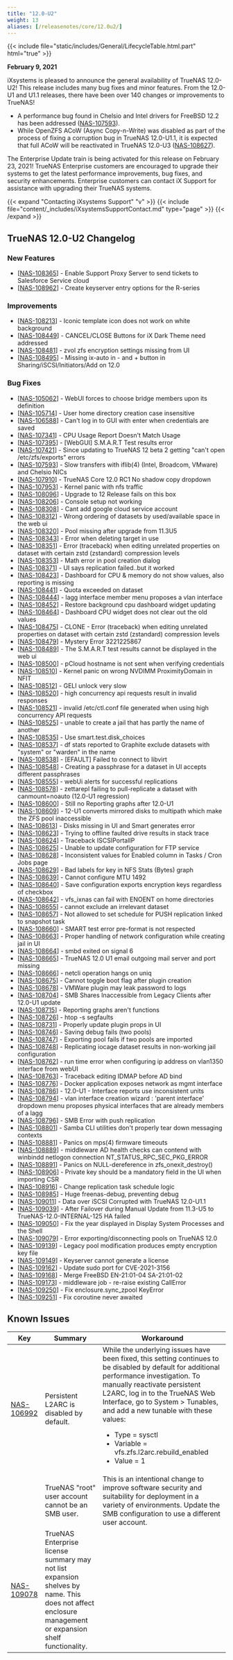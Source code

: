 ```yaml
---
title: "12.0-U2"
weight: 13
aliases: [/releasenotes/core/12.0u2/]
---
```


{{< include file="static/includes/General/LifecycleTable.html.part" html="true" >}}

**February 9, 2021**

iXsystems is pleased to announce the general availability of TrueNAS 12.0-U2! This release includes many bug fixes and minor features. From the 12.0-U1 and U1.1 releases, there have been over 140 changes or improvements to TrueNAS!

<ul>
	<li>A performance bug found in Chelsio and Intel drivers for FreeBSD 12.2 has been addressed (<a href="https://ixsystems.atlassian.net/browse/NAS-107593" target="_blank">NAS-107593</a>).
</li>
<li>While OpenZFS ACoW (Async Copy-n-Write) was disabled as part of the process of fixing a corruption bug in TrueNAS 12.0-U1.1, it is expected that full ACoW will be reactivated in TrueNAS 12.0-U3 (<a href="https://ixsystems.atlassian.net/browse/NAS-108627" target="_blank">NAS-108627</a>).
</li>
</ul>

The Enterprise Update train is being activated for this release on February 23, 2021! TrueNAS Enterprise customers are encouraged to upgrade their systems to get the latest performance improvements, bug fixes, and security enhancements. Enterprise customers can contact iX Support for assistance with upgrading their TrueNAS systems.

{{< expand "Contacting iXsystems Support" "v" >}}
{{< include file="content/_includes/iXsystemsSupportContact.md" type="page" >}}
{{< /expand >}}

## TrueNAS 12.0-U2 Changelog

### New Features 

<ul>
<li>[<a href='https://ixsystems.atlassian.net/browse/NAS-108365'>NAS-108365</a>] -         Enable Support Proxy Server to send tickets to Salesforce Service cloud
</li>
<li>[<a href='https://ixsystems.atlassian.net/browse/NAS-108962'>NAS-108962</a>] -         Create keyserver entry options for the R-series
</li>
</ul>  

### Improvements

<ul>
<li>[<a href='https://ixsystems.atlassian.net/browse/NAS-108213'>NAS-108213</a>] -         Iconic template icon does not work on white background
</li>
<li>[<a href='https://ixsystems.atlassian.net/browse/NAS-108449'>NAS-108449</a>] -         CANCEL/CLOSE Buttons for iX Dark Theme need addressed 
</li>
<li>[<a href='https://ixsystems.atlassian.net/browse/NAS-108481'>NAS-108481</a>] -         zvol zfs encryption settings missing from UI
</li>
<li>[<a href='https://ixsystems.atlassian.net/browse/NAS-108495'>NAS-108495</a>] -         Missing ix-auto in - and + button in Sharing/iSCSI/Initiators/Add on 12.0
</li>
</ul>

### Bug Fixes

<ul>
<li>[<a href='https://ixsystems.atlassian.net/browse/NAS-105062'>NAS-105062</a>] -         WebUI forces to choose bridge members upon its definition
</li>
<li>[<a href='https://ixsystems.atlassian.net/browse/NAS-105714'>NAS-105714</a>] -         User home directory creation case insensitive
</li>
<li>[<a href='https://ixsystems.atlassian.net/browse/NAS-106588'>NAS-106588</a>] -         Can't log in to GUI with enter when credentials are saved
</li>
<li>[<a href='https://ixsystems.atlassian.net/browse/NAS-107341'>NAS-107341</a>] -         CPU Usage Report Doesn't Match Usage
</li>
<li>[<a href='https://ixsystems.atlassian.net/browse/NAS-107395'>NAS-107395</a>] -         [WebGUI] S.M.A.R.T Test results error
</li>
<li>[<a href='https://ixsystems.atlassian.net/browse/NAS-107421'>NAS-107421</a>] -         Since updating to TrueNAS 12 beta 2 getting "can't open /etc/zfs/exports" errors
</li>
<li>[<a href='https://ixsystems.atlassian.net/browse/NAS-107593'>NAS-107593</a>] -         Slow transfers with iflib(4) (Intel, Broadcom, VMware) and Chelsio NICs
</li>
<li>[<a href='https://ixsystems.atlassian.net/browse/NAS-107910'>NAS-107910</a>] -         TrueNAS Core 12.0 RC1 No shadow copy dropdown
</li>
<li>[<a href='https://ixsystems.atlassian.net/browse/NAS-107953'>NAS-107953</a>] -         Kernel panic with nfs traffic
</li>
<li>[<a href='https://ixsystems.atlassian.net/browse/NAS-108096'>NAS-108096</a>] -         Upgrade to 12 Release fails on this box
</li>
<li>[<a href='https://ixsystems.atlassian.net/browse/NAS-108206'>NAS-108206</a>] -         Console setup not working
</li>
<li>[<a href='https://ixsystems.atlassian.net/browse/NAS-108308'>NAS-108308</a>] -         Cant add google cloud service account
</li>
<li>[<a href='https://ixsystems.atlassian.net/browse/NAS-108312'>NAS-108312</a>] -         Wrong ordering of datasets by used/available space in the web ui
</li>
<li>[<a href='https://ixsystems.atlassian.net/browse/NAS-108320'>NAS-108320</a>] -         Pool missing after upgrade from 11.3U5
</li>
<li>[<a href='https://ixsystems.atlassian.net/browse/NAS-108343'>NAS-108343</a>] -         Error when deleting target in use
</li>
<li>[<a href='https://ixsystems.atlassian.net/browse/NAS-108351'>NAS-108351</a>] -         Error (traceback) when editing unrelated properties on dataset with certain zstd (zstandard) compression levels
</li>
<li>[<a href='https://ixsystems.atlassian.net/browse/NAS-108353'>NAS-108353</a>] -         Math error in pool creation dialog
</li>
<li>[<a href='https://ixsystems.atlassian.net/browse/NAS-108371'>NAS-108371</a>] -         UI says replication failed..but it worked
</li>
<li>[<a href='https://ixsystems.atlassian.net/browse/NAS-108423'>NAS-108423</a>] -         Dashboard for CPU & memory do not show values, also reporting is missing
</li>
<li>[<a href='https://ixsystems.atlassian.net/browse/NAS-108441'>NAS-108441</a>] -         Quota exceeded on dataset
</li>
<li>[<a href='https://ixsystems.atlassian.net/browse/NAS-108444'>NAS-108444</a>] -         lagg interface member menu proposes a vlan interface
</li>
<li>[<a href='https://ixsystems.atlassian.net/browse/NAS-108452'>NAS-108452</a>] -         Restore background cpu dashboard widget updating
</li>
<li>[<a href='https://ixsystems.atlassian.net/browse/NAS-108464'>NAS-108464</a>] -         Dashboard CPU widget does not clear out the old values
</li>
<li>[<a href='https://ixsystems.atlassian.net/browse/NAS-108475'>NAS-108475</a>] -         CLONE - Error (traceback) when editing unrelated properties on dataset with certain zstd (zstandard) compression levels
</li>
<li>[<a href='https://ixsystems.atlassian.net/browse/NAS-108479'>NAS-108479</a>] -         Mystery Error 3221225867
</li>
<li>[<a href='https://ixsystems.atlassian.net/browse/NAS-108489'>NAS-108489</a>] -         The S.M.A.R.T test results cannot be displayed in the web ui
</li>
<li>[<a href='https://ixsystems.atlassian.net/browse/NAS-108500'>NAS-108500</a>] -         pCloud hostname is not sent when verifying credentials
</li>
<li>[<a href='https://ixsystems.atlassian.net/browse/NAS-108510'>NAS-108510</a>] -         Kernel panic on wrong NVDIMM ProximityDomain in NFIT
</li>
<li>[<a href='https://ixsystems.atlassian.net/browse/NAS-108512'>NAS-108512</a>] -         GELI unlock very slow
</li>
<li>[<a href='https://ixsystems.atlassian.net/browse/NAS-108520'>NAS-108520</a>] -         high concurrency api requests result in invalid responses
</li>
<li>[<a href='https://ixsystems.atlassian.net/browse/NAS-108521'>NAS-108521</a>] -         invalid /etc/ctl.conf file generated when using high concurrency API requests
</li>
<li>[<a href='https://ixsystems.atlassian.net/browse/NAS-108525'>NAS-108525</a>] -         unable to create a jail that has partly the name of another
</li>
<li>[<a href='https://ixsystems.atlassian.net/browse/NAS-108535'>NAS-108535</a>] -         Use smart.test.disk_choices
</li>
<li>[<a href='https://ixsystems.atlassian.net/browse/NAS-108537'>NAS-108537</a>] -         df stats reported to Graphite exclude datasets with "system" or "warden" in the name
</li>
<li>[<a href='https://ixsystems.atlassian.net/browse/NAS-108538'>NAS-108538</a>] -         [EFAULT] Failed to connect to libvirt
</li>
<li>[<a href='https://ixsystems.atlassian.net/browse/NAS-108548'>NAS-108548</a>] -         Creating a passphrase for a dataset in UI accepts different passphrases
</li>
<li>[<a href='https://ixsystems.atlassian.net/browse/NAS-108555'>NAS-108555</a>] -         webUi alerts for successful replications
</li>
<li>[<a href='https://ixsystems.atlassian.net/browse/NAS-108578'>NAS-108578</a>] -         zettarepl failing to pull-replicate a dataset with canmount=noauto (12.0-U1 regression)
</li>
<li>[<a href='https://ixsystems.atlassian.net/browse/NAS-108600'>NAS-108600</a>] -         Still no Reporting graphs after 12.0-U1
</li>
<li>[<a href='https://ixsystems.atlassian.net/browse/NAS-108609'>NAS-108609</a>] -         12-U1 converts mirrored disks to multipath which make the ZFS pool inaccessible 
</li>
<li>[<a href='https://ixsystems.atlassian.net/browse/NAS-108613'>NAS-108613</a>] -         Disks missing in UI and Smart generates error
</li>
<li>[<a href='https://ixsystems.atlassian.net/browse/NAS-108623'>NAS-108623</a>] -         Trying to offline faulted drive results in stack trace
</li>
<li>[<a href='https://ixsystems.atlassian.net/browse/NAS-108624'>NAS-108624</a>] -         Traceback ISCSIPortalIP
</li>
<li>[<a href='https://ixsystems.atlassian.net/browse/NAS-108625'>NAS-108625</a>] -         Unable to update configuration for FTP service
</li>
<li>[<a href='https://ixsystems.atlassian.net/browse/NAS-108628'>NAS-108628</a>] -         Inconsistent values for Enabled column in Tasks / Cron Jobs page
</li>
<li>[<a href='https://ixsystems.atlassian.net/browse/NAS-108629'>NAS-108629</a>] -         Bad labels for key in NFS Stats (Bytes) graph
</li>
<li>[<a href='https://ixsystems.atlassian.net/browse/NAS-108639'>NAS-108639</a>] -         Cannot configure MTU  1492
</li>
<li>[<a href='https://ixsystems.atlassian.net/browse/NAS-108640'>NAS-108640</a>] -         Save configuration exports encryption keys regardless of checkbox
</li>
<li>[<a href='https://ixsystems.atlassian.net/browse/NAS-108642'>NAS-108642</a>] -         vfs_ixnas can fail with ENOENT on home directories
</li>
<li>[<a href='https://ixsystems.atlassian.net/browse/NAS-108655'>NAS-108655</a>] -         cannot exclude an irrelevant dataset
</li>
<li>[<a href='https://ixsystems.atlassian.net/browse/NAS-108657'>NAS-108657</a>] -         Not allowed to set schedule for PUSH replication linked to snapshot task
</li>
<li>[<a href='https://ixsystems.atlassian.net/browse/NAS-108660'>NAS-108660</a>] -         SMART test error pre-format is not respected
</li>
<li>[<a href='https://ixsystems.atlassian.net/browse/NAS-108663'>NAS-108663</a>] -         Proper handling of network configuration while creating jail in UI
</li>
<li>[<a href='https://ixsystems.atlassian.net/browse/NAS-108664'>NAS-108664</a>] -         smbd exited on signal 6
</li>
<li>[<a href='https://ixsystems.atlassian.net/browse/NAS-108665'>NAS-108665</a>] -         TrueNAS 12.0 U1 email outgoing mail server and port missing 
</li>
<li>[<a href='https://ixsystems.atlassian.net/browse/NAS-108666'>NAS-108666</a>] -         netcli operation hangs on uniq
</li>
<li>[<a href='https://ixsystems.atlassian.net/browse/NAS-108675'>NAS-108675</a>] -         Cannot toggle boot flag after plugin creation
</li>
<li>[<a href='https://ixsystems.atlassian.net/browse/NAS-108678'>NAS-108678</a>] -         VMWare plugin may leak password to logs
</li>
<li>[<a href='https://ixsystems.atlassian.net/browse/NAS-108704'>NAS-108704</a>] -         SMB Shares Inaccessible from Legacy Clients after 12.0-U1 update
</li>
<li>[<a href='https://ixsystems.atlassian.net/browse/NAS-108715'>NAS-108715</a>] -         Reporting graphs aren't functions
</li>
<li>[<a href='https://ixsystems.atlassian.net/browse/NAS-108726'>NAS-108726</a>] -         htop -s segfaults
</li>
<li>[<a href='https://ixsystems.atlassian.net/browse/NAS-108731'>NAS-108731</a>] -         Properly update plugin props in UI
</li>
<li>[<a href='https://ixsystems.atlassian.net/browse/NAS-108746'>NAS-108746</a>] -         Saving debug fails (two pools)
</li>
<li>[<a href='https://ixsystems.atlassian.net/browse/NAS-108747'>NAS-108747</a>] -         Exporting pool fails if two pools are imported
</li>
<li>[<a href='https://ixsystems.atlassian.net/browse/NAS-108748'>NAS-108748</a>] -         Replicating iocage dataset results in non-working jail configuration
</li>
<li>[<a href='https://ixsystems.atlassian.net/browse/NAS-108762'>NAS-108762</a>] -         run time error when configuring ip address on vlan1350 interface from webUI
</li>
<li>[<a href='https://ixsystems.atlassian.net/browse/NAS-108763'>NAS-108763</a>] -         Traceback editing IDMAP before AD bind
</li>
<li>[<a href='https://ixsystems.atlassian.net/browse/NAS-108776'>NAS-108776</a>] -         Docker application exposes network as mgmt interface
</li>
<li>[<a href='https://ixsystems.atlassian.net/browse/NAS-108786'>NAS-108786</a>] -          12.0-U1 - Interface reports use inconsistent units
</li>
<li>[<a href='https://ixsystems.atlassian.net/browse/NAS-108794'>NAS-108794</a>] -         vlan interface creation wizard : 'parent interface' dropdown menu proposes physical interfaces that are already members of a lagg
</li>
<li>[<a href='https://ixsystems.atlassian.net/browse/NAS-108796'>NAS-108796</a>] -         SMB Error with push replication
</li>
<li>[<a href='https://ixsystems.atlassian.net/browse/NAS-108801'>NAS-108801</a>] -         Samba CLI utilities don't properly tear down messaging contexts
</li>
<li>[<a href='https://ixsystems.atlassian.net/browse/NAS-108881'>NAS-108881</a>] -         Panics on mps(4) firmware timeouts
</li>
<li>[<a href='https://ixsystems.atlassian.net/browse/NAS-108889'>NAS-108889</a>] -         middleware AD health checks can contend with winbindd netlogon connection NT_STATUS_RPC_SEC_PKG_ERROR
</li>
<li>[<a href='https://ixsystems.atlassian.net/browse/NAS-108891'>NAS-108891</a>] -         Panics on NULL-dereference in zfs_onexit_destroy()
</li>
<li>[<a href='https://ixsystems.atlassian.net/browse/NAS-108906'>NAS-108906</a>] -         Private key should be a mandatory field in the UI when importing CSR
</li>
<li>[<a href='https://ixsystems.atlassian.net/browse/NAS-108916'>NAS-108916</a>] -         Change replication task schedule logic
</li>
<li>[<a href='https://ixsystems.atlassian.net/browse/NAS-108985'>NAS-108985</a>] -         Huge freenas-debug, preventing debug
</li>
<li>[<a href='https://ixsystems.atlassian.net/browse/NAS-109011'>NAS-109011</a>] -         Data over iSCSI Corrupted with TrueNAS 12.0-U1.1
</li>
<li>[<a href='https://ixsystems.atlassian.net/browse/NAS-109039'>NAS-109039</a>] -         After Failover during Manual Update from 11.3-U5 to TrueNAS-12.0-INTERNAL-125 HA failed
</li>
<li>[<a href='https://ixsystems.atlassian.net/browse/NAS-109050'>NAS-109050</a>] -         Fix the year displayed in Display System Processes and the Shell
</li>
<li>[<a href='https://ixsystems.atlassian.net/browse/NAS-109079'>NAS-109079</a>] -         Error exporting/disconnecting pools on TrueNAS 12.0
</li>
<li>[<a href='https://ixsystems.atlassian.net/browse/NAS-109139'>NAS-109139</a>] -         Legacy pool modification produces empty encryption key file
</li>
<li>[<a href='https://ixsystems.atlassian.net/browse/NAS-109149'>NAS-109149</a>] -         Keyserver cannot generate a license
</li>
<li>[<a href='https://ixsystems.atlassian.net/browse/NAS-109162'>NAS-109162</a>] -         Update sudo port for CVE-2021-3156
</li>
<li>[<a href='https://ixsystems.atlassian.net/browse/NAS-109168'>NAS-109168</a>] -         Merge FreeBSD EN-21:01-04 SA-21:01-02
</li>
<li>[<a href='https://ixsystems.atlassian.net/browse/NAS-109173'>NAS-109173</a>] -         middleware job - re-raise existing CallError
</li>
<li>[<a href='https://ixsystems.atlassian.net/browse/NAS-109250'>NAS-109250</a>] -         Fix enclosure.sync_zpool KeyError
</li>
<li>[<a href='https://ixsystems.atlassian.net/browse/NAS-109251'>NAS-109251</a>] -         Fix coroutine never awaited
</li>
</ul>

## Known Issues

<body class="ql-editor ql-editor-view" style="font-size:14px;">
    <html>
        <body>
            <table width="100%">
                <thead>
                  <tr><th>Key</th><th>Summary</th><th>Workaround</th></tr>
                </thead>
                <tbody>
                 <tr><td><a href="https://ixsystems.atlassian.net/browse/NAS-106992" target="_blank">NAS-106992</a></td><td>Persistent L2ARC is disabled by default.</td><td>While the underlying issues have been fixed, this setting continues to be disabled by default for additional performance investigation. To manually reactivate persistent L2ARC, log in to the TrueNAS Web Interface, go to System > Tunables, and add a new tunable with these values:<ul>
		    				<li>Type = sysctl</li>
		    				<li>Variable = vfs.zfs.l2arc.rebuild_enabled</li>
		    				<li>Value = 1</li>
		    			</ul>
</td></tr>
<tr>
			<td></td>
			<td>TrueNAS "root" user account cannot be an SMB user.</td>
			<td>This is an intentional change to improve software security and suitability for deployment in a variety of environments. Update the SMB configuration to use a different user account.</td>
		    </tr>
		      <tr><td><a href="https://ixsystems.atlassian.net/browse/NAS-109078" target="_blank">NAS-109078</a></td><td>TrueNAS Enterprise license summary may not list expansion shelves by name. This does not affect enclosure management or expansion shelf functionality.</td><td></td>
            	   </tbody>
            </table>
        </body>
    </html>
